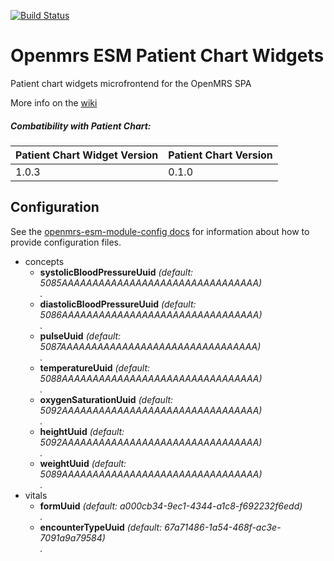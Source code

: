 [![Build Status](https://travis-ci.org/openmrs/openmrs-esm-patient-chart-widgets.svg?branch=master)](https://travis-ci.org/openmrs/openmrs-esm-patient-chart-widgets)

# Openmrs ESM Patient Chart Widgets

Patient chart widgets microfrontend for the OpenMRS SPA

More info on the [wiki][]

[wiki]: https://wiki.openmrs.org/display/projects/openmrs-esm-patient-chart

##### Combatibility with Patient Chart:

| Patient Chart Widget Version | Patient Chart Version |
| ---------------------------- | --------------------- |
| 1.0.3                        | 0.1.0                 |


## Configuration

<!-- GENERATED BY OPENMRS CONFIG CLI -->
See the [openmrs-esm-module-config docs](https://wiki.openmrs.org/display/projects/openmrs-esm-module-config)
for information about how to provide configuration files.

- concepts
  - **systolicBloodPressureUuid** *(default: 5085AAAAAAAAAAAAAAAAAAAAAAAAAAAAAAAA)*\
    *.*
  - **diastolicBloodPressureUuid** *(default: 5086AAAAAAAAAAAAAAAAAAAAAAAAAAAAAAAA)*\
    *.*
  - **pulseUuid** *(default: 5087AAAAAAAAAAAAAAAAAAAAAAAAAAAAAAAA)*\
    *.*
  - **temperatureUuid** *(default: 5088AAAAAAAAAAAAAAAAAAAAAAAAAAAAAAAA)*\
    *.*
  - **oxygenSaturationUuid** *(default: 5092AAAAAAAAAAAAAAAAAAAAAAAAAAAAAAAA)*\
    *.*
  - **heightUuid** *(default: 5092AAAAAAAAAAAAAAAAAAAAAAAAAAAAAAAA)*\
    *.*
  - **weightUuid** *(default: 5089AAAAAAAAAAAAAAAAAAAAAAAAAAAAAAAA)*\
    *.*
- vitals
  - **formUuid** *(default: a000cb34-9ec1-4344-a1c8-f692232f6edd)*\
    *.*
  - **encounterTypeUuid** *(default: 67a71486-1a54-468f-ac3e-7091a9a79584)*\
    *.*
<!-- END OF GENERATED -->
